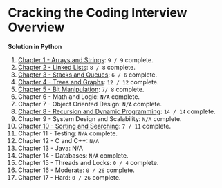 # Cracking the Coding Interview Overview

**Solution in Python**

1. [Chapter 1 - Arrays and Strings](chapter1): `9 / 9` complete.
2. [Chapter 2 - Linked Lists](chapter2): `8 / 8` complete.
3. [Chapter 3 - Stacks and Queues](chapter3): `6 / 6` complete.
4. [Chapter 4 - Trees and Graphs](chapter4): `12 / 12` complete.
5. [Chapter 5 - Bit Manipulation](chapter5): `7/ 8` complete.
6. Chapter 6 - Math and Logic: `N/A` complete.
7. Chapter 7 - Object Oriented Design: `N/A` complete.
8. [Chapter 8 - Recursion and Dynamic Programming](chapter8): `14 / 14` complete.
9. Chapter 9 - System Design and Scalability: `N/A` complete.
10. [Chapter 10 - Sorting and Searching](chapter10): `7 / 11` complete.
11. Chapter 11 - Testing: `N/A` complete.
12. Chapter 12 - C and C++: `N/A`
13. Chapter 13 - Java: N/A
14. Chapter 14 - Databases: `N/A` complete.
15. Chapter 15 - Threads and Locks: `0 / 4` complete.
16. Chapter 16 - Moderate: `0 / 26` complete.
17. Chapter 17 - Hard: `0 / 26` complete.

